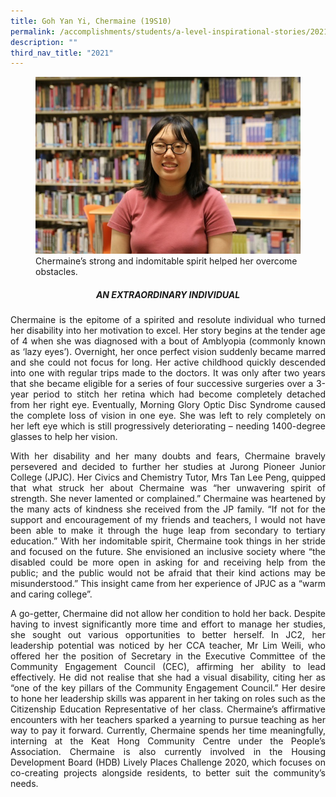 ```yaml
---
title: Goh Yan Yi, Chermaine (19S10)
permalink: /accomplishments/students/a-level-inspirational-stories/2021/chermaine/
description: ""
third_nav_title: "2021"
---
```

<figure>
<img src="/images/Chermaine.jpg">
<figcaption>Chermaine’s strong and indomitable spirit helped her overcome obstacles.</figcaption></figure>

<div align=justify>

<center><h5>AN EXTRAORDINARY INDIVIDUAL</h5></center>
	
<p>
Chermaine is the epitome of a spirited and resolute individual who turned her disability into her motivation to excel. Her story begins at the tender age of 4 when she was diagnosed with a bout of Amblyopia (commonly known as ‘lazy eyes’). Overnight, her once perfect vision suddenly became marred and she could not focus for long. Her active childhood quickly descended into one with regular trips made to the doctors. It was only after two years that she became eligible for a series of four successive surgeries over a 3-year period to stitch her retina which had become completely detached from her right eye. Eventually, Morning Glory Optic Disc Syndrome caused the complete loss of vision in one eye. She was left to rely completely on her left eye which is still progressively deteriorating – needing 1400-degree glasses to help her vision.</p>

<p>
With her disability and her many doubts and fears, Chermaine bravely persevered and decided to further her studies at Jurong Pioneer Junior College (JPJC). Her Civics and Chemistry Tutor, Mrs Tan Lee Peng, quipped that what struck her about Chermaine was “her unwavering spirit of strength. She never lamented or complained.” Chermaine was heartened by the many acts of kindness she received from the JP family. “If not for the support and encouragement of my friends and teachers, I would not have been able to make it through the huge leap from secondary to tertiary education.” With her indomitable spirit, Chermaine took things in her stride and focused on the future. She envisioned an inclusive society where “the disabled could be more open in asking for and receiving help from the public; and the public would not be afraid that their kind actions may be misunderstood.” This insight came from her experience of JPJC as a “warm and caring college”.</p>

<p>
A go-getter, Chermaine did not allow her condition to hold her back. Despite having to invest significantly more time and effort to manage her studies, she sought out various opportunities to better herself. In JC2, her leadership potential was noticed by her CCA teacher, Mr Lim Weili, who offered her the position of Secretary in the Executive Committee of the Community Engagement Council (CEC), affirming her ability to lead effectively. He did not realise that she had a visual disability, citing her as “one of the key pillars of the Community Engagement Council.”  Her desire to hone her leadership skills was apparent in her taking on roles such as the Citizenship Education Representative of her class. Chermaine’s affirmative encounters with her teachers sparked a yearning to pursue teaching as her way to pay it forward. Currently, Chermaine spends her time meaningfully, interning at the Keat Hong Community Centre under the People’s Association. Chermaine is also currently involved in the Housing Development Board (HDB) Lively Places Challenge 2020, which focuses on co-creating projects alongside residents, to better suit the community’s needs.</p>